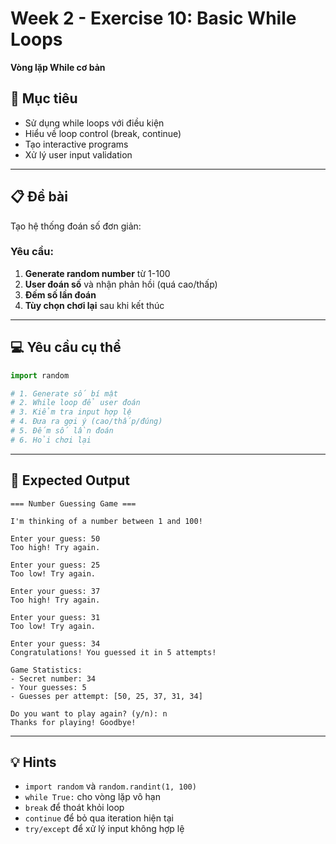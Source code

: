 # Week 2 - Exercise 10: Basic While Loops

**Vòng lặp While cơ bản**

## 🎯 Mục tiêu

- Sử dụng while loops với điều kiện
- Hiểu về loop control (break, continue)
- Tạo interactive programs
- Xử lý user input validation

---

## 📋 Đề bài

Tạo hệ thống đoán số đơn giản:

### Yêu cầu:

1. **Generate random number** từ 1-100
2. **User đoán số** và nhận phản hồi (quá cao/thấp)
3. **Đếm số lần đoán**
4. **Tùy chọn chơi lại** sau khi kết thúc

---

## 💻 Yêu cầu cụ thể

```python
import random

# 1. Generate số bí mật
# 2. While loop để user đoán
# 3. Kiểm tra input hợp lệ
# 4. Đưa ra gợi ý (cao/thấp/đúng)
# 5. Đếm số lần đoán
# 6. Hỏi chơi lại
```

---

## 🎯 Expected Output

```
=== Number Guessing Game ===

I'm thinking of a number between 1 and 100!

Enter your guess: 50
Too high! Try again.

Enter your guess: 25
Too low! Try again.

Enter your guess: 37
Too high! Try again.

Enter your guess: 31
Too low! Try again.

Enter your guess: 34
Congratulations! You guessed it in 5 attempts!

Game Statistics:
- Secret number: 34
- Your guesses: 5
- Guesses per attempt: [50, 25, 37, 31, 34]

Do you want to play again? (y/n): n
Thanks for playing! Goodbye!
```

---

## 💡 Hints

- `import random` và `random.randint(1, 100)`
- `while True:` cho vòng lặp vô hạn
- `break` để thoát khỏi loop
- `continue` để bỏ qua iteration hiện tại
- `try/except` để xử lý input không hợp lệ
